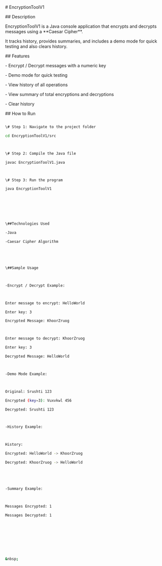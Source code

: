 \# EncryptionToolV1



\## Description

EncryptionToolV1 is a Java console application that encrypts and decrypts messages using a \*\*Caesar Cipher\*\*.  

It tracks history, provides summaries, and includes a demo mode for quick testing and also clears history.







\## Features

\- Encrypt / Decrypt messages with a numeric key

\- Demo mode for quick testing

\- View history of all operations

\- View summary of total encryptions and decryptions

\- Clear history







\## How to Run



```bash

\# Step 1: Navigate to the project folder

cd EncryptionToolV1/src



\# Step 2: Compile the Java file

javac EncryptionToolV1.java



\# Step 3: Run the program

java EncryptionToolV1







\##Technologies Used

-Java

-Caesar Cipher Algorithm





\##Sample Usage



-Encrypt / Decrypt Example:



Enter message to encrypt: HelloWorld

Enter key: 3

Encrypted Message: KhoorZruog



Enter message to decrypt: KhoorZruog

Enter key: 3

Decrypted Message: HelloWorld



-Demo Mode Example:



Original: Srushti 123

Encrypted (key=3): Vuxvkwl 456

Decrypted: Srushti 123



-History Example:



History:

Encrypted: HelloWorld -> KhoorZruog

Decrypted: KhoorZruog -> HelloWorld





-Summary Example:



Messages Encrypted: 1

Messages Decrypted: 1









&nbsp; 



